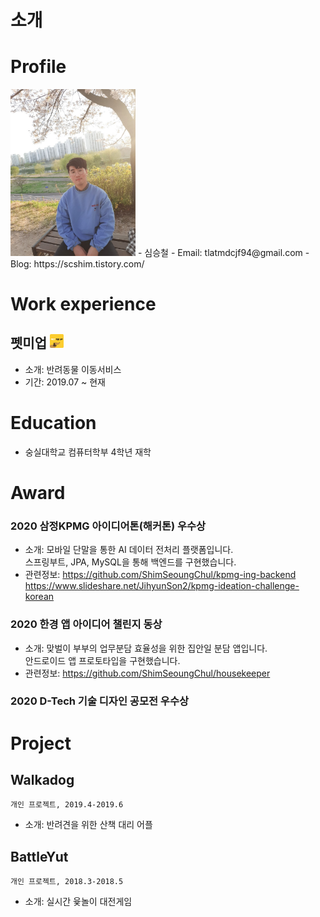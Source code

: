 # 소개

# Profile
<img alt="프로필이미지" src="https://github.com/ShimSeoungChul/RESUME/raw/master/images/profile.jpg" width="200">
- 심승철
- Email: tlatmdcjf94@gmail.com
- Blog: https://scshim.tistory.com/


# Work experience
## 펫미업 <img src="https://github.com/ShimSeoungChul/RESUME/raw/master/images/petmeup.png" alt="펫미업 로고" width="22" height="22"/>
- 소개: 반려동물 이동서비스
- 기간: 2019.07 ~ 현재

# Education
- 숭실대학교 컴퓨터학부 4학년 재학

# Award

### 2020 삼정KPMG 아이디어톤(해커톤) 우수상
- 소개: 모바일 단말을 통한 AI 데이터 전처리 플랫폼입니다.<br/>
스프링부트, JPA, MySQL을 통해 백엔드를 구현했습니다.   
- 관련정보: https://github.com/ShimSeoungChul/kpmg-ing-backend <br/>
https://www.slideshare.net/JihyunSon2/kpmg-ideation-challenge-korean
### 2020 한경 앱 아이디어 챌린지 동상
- 소개: 맞벌이 부부의 업무분담 효율성을 위한 집안일 분담 앱입니다.<br/>
안드로이드 앱 프로토타입을 구현했습니다.
- 관련정보: https://github.com/ShimSeoungChul/housekeeper
### 2020 D-Tech 기술 디자인 공모전 우수상

# Project
## Walkadog
`개인 프로젝트, 2019.4-2019.6`
- 소개: 반려견을 위한 산책 대리 어플
## BattleYut
`개인 프로젝트, 2018.3-2018.5`
- 소개: 실시간 윷놀이 대전게임
